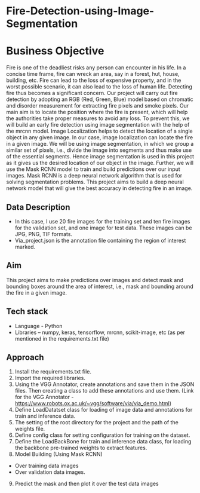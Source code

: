 # Fire-Detection-using-Image-Segmentation
# Business Objective
Fire is one of the deadliest risks any person can encounter in his life. In a concise time frame, fire can wreck an area, say in a forest, hut, house, building, etc. Fire can lead to the loss of expensive property, and in the worst possible scenario, it can also lead to the loss of human life. Detecting fire thus becomes a significant concern.
Our project will carry out fire detection by adopting an RGB (Red, Green, Blue) model based on chromatic and disorder measurement for extracting fire pixels and smoke pixels. Our main aim is to locate the position where the fire is present, which will help the authorities take proper measures to avoid any loss. To prevent this, we will build an early fire detection using image segmentation with the help of the mrcnn model.
Image Localization helps to detect the location of a single object in any given image. In our case, image localization can locate the fire in a given image.
We will be using image segmentation, in which we group a similar set of pixels, i.e., divide the image into segments and thus make use of the essential segments. Hence image segmentation is used in this project as it gives us the desired location of our object in the image.
Further, we will use the Mask RCNN model to train and build predictions over our input images. Mask RCNN is a deep neural network algorithm that is used for solving segmentation problems.
This project aims to build a deep neural network model that will give the best accuracy in detecting fire in an image.
## Data Description
- In this case, I use 20 fire images for the training set and ten fire images for the validation set, and one image for test data. These images can be JPG, PNG, TIF formats.
- Via_project.json is the annotation file containing the region of interest marked.
## Aim
This project aims to make predictions over images and detect mask and bounding boxes around the area of interest, i.e., mask and bounding around the fire in a given image.
## Tech stack
- Language - Python
- Libraries – numpy, keras, tensorflow, mrcnn, scikit-image, etc (as per mentioned in the requirements.txt file)
## Approach
1. Install the requirements.txt file.
2. Import the required libraries.
3. Using the VGG Annotator, create annotations and save them in the JSON files. Then creating a class to add these annotations and use them. (Link for the VGG Annotator - https://www.robots.ox.ac.uk/~vgg/software/via/via_demo.html)
4. Define LoadDatatset class for loading of image data and annotations for train and inference data.
5. The setting of the root directory for the project and the path of the weights file.
6. Define config class for setting configuration for training on the dataset.
7. Define the LoadBackBone for train and inference data class, for loading the backbone pre-trained weights to extract features.
8. Model Building (Using Mask RCNN)
- Over training data images
- Over validation data images.
9. Predict the mask and then plot it over the test data images


